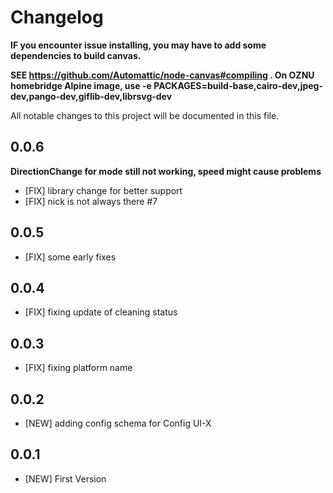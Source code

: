 # Changelog

**IF you encounter issue installing, you may have to add some dependencies to build canvas.**

**SEE https://github.com/Automattic/node-canvas#compiling . On OZNU homebridge Alpine image, use -e PACKAGES=build-base,cairo-dev,jpeg-dev,pango-dev,giflib-dev,librsvg-dev**

All notable changes to this project will be documented in this file.

## 0.0.6

**DirectionChange for mode still not working, speed might cause problems**

- [FIX] library change for better support
- [FIX] nick is not always there #7

## 0.0.5

- [FIX] some early fixes

## 0.0.4

- [FIX] fixing update of cleaning status

## 0.0.3

- [FIX] fixing platform name

## 0.0.2

- [NEW] adding config schema for Config UI-X

## 0.0.1

- [NEW] First Version
